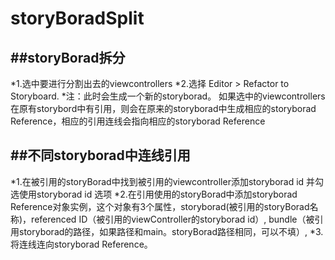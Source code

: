 # storyBoradSplit

##storyBorad拆分
---
*1.选中要进行分割出去的viewcontrollers
*2.选择 Editor > Refactor to Storyboard.
*注：此时会生成一个新的storyborad。 如果选中的viewcontrollers在原有storybord中有引用，则会在原来的storyborad中生成相应的storyborad Reference，相应的引用连线会指向相应的storyborad Reference


##不同storyborad中连线引用
---
*1.在被引用的storyBorad中找到被引用的viewcontroller添加storyborad id 并勾选使用storyborad id 选项
*2.在引用使用的storyBorad中添加storyborad Reference对象实例，这个对象有3个属性，storyborad(被引用的storyBorad名称)，referenced ID（被引用的viewController的storyborad id）, bundle（被引用storyborad的路径，如果路径和main。storyBorad路径相同，可以不填）,
*3.将连线连向storyborad Reference。

